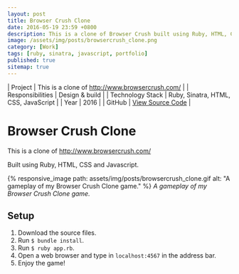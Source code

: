 ```yaml
---
layout: post
title: Browser Crush Clone
date: 2016-05-19 23:59 +0800
description: This is a clone of Browser Crush built using Ruby, HTML, CSS and Javascript.
image: /assets/img/posts/browsercrush_clone.png
category: [Work]
tags: [ruby, sinatra, javascript, portfolio]
published: true
sitemap: true
---
```


| Project | This is a clone of http://www.browsercrush.com/ |
| Responsibilities | Design & build |
| Technology Stack | Ruby, Sinatra, HTML, CSS, JavaScript |
| Year | 2016 | 
| GitHub | [View Source Code](https://github.com/rudzainy/browsercrush_clone) |

# Browser Crush Clone

This is a clone of http://www.browsercrush.com/

Built using Ruby, HTML, CSS and Javascript.

{% responsive_image path: assets/img/posts/browsercrush_clone.gif alt: "A gameplay of my Browser Crush Clone game." %}
*A gameplay of my Browser Crush Clone game.*

## Setup
1. Download the source files.
2. Run `$ bundle install`.
3. Run `$ ruby app.rb`.
4. Open a web browser and type in `localhost:4567` in the address bar.
5. Enjoy the game!

<!-- ## Lazy?

You can also play it on https://browsercrush-clone.onrender.com 🎉 -->

